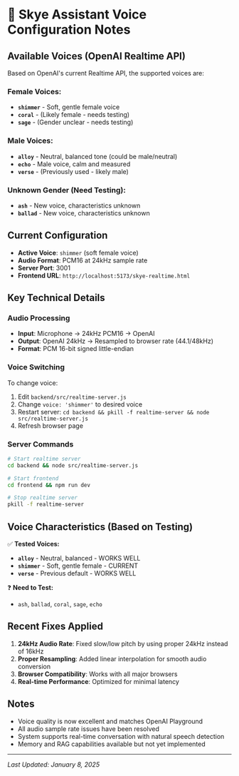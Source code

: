 # 🎤 Skye Assistant Voice Configuration Notes

## Available Voices (OpenAI Realtime API)

Based on OpenAI's current Realtime API, the supported voices are:

### **Female Voices:**
- **`shimmer`** - Soft, gentle female voice
- **`coral`** - (Likely female - needs testing)
- **`sage`** - (Gender unclear - needs testing)

### **Male Voices:**
- **`alloy`** - Neutral, balanced tone (could be male/neutral)
- **`echo`** - Male voice, calm and measured
- **`verse`** - (Previously used - likely male)

### **Unknown Gender (Need Testing):**
- **`ash`** - New voice, characteristics unknown
- **`ballad`** - New voice, characteristics unknown

## Current Configuration

- **Active Voice**: `shimmer` (soft female voice)
- **Audio Format**: PCM16 at 24kHz sample rate
- **Server Port**: 3001
- **Frontend URL**: `http://localhost:5173/skye-realtime.html`

## Key Technical Details

### Audio Processing
- **Input**: Microphone → 24kHz PCM16 → OpenAI
- **Output**: OpenAI 24kHz → Resampled to browser rate (44.1/48kHz)
- **Format**: PCM 16-bit signed little-endian

### Voice Switching
To change voice:
1. Edit `backend/src/realtime-server.js`
2. Change `voice: 'shimmer'` to desired voice
3. Restart server: `cd backend && pkill -f realtime-server && node src/realtime-server.js`
4. Refresh browser page

### Server Commands
```bash
# Start realtime server
cd backend && node src/realtime-server.js

# Start frontend
cd frontend && npm run dev

# Stop realtime server
pkill -f realtime-server
```

## Voice Characteristics (Based on Testing)

✅ **Tested Voices:**
- **`alloy`** - Neutral, balanced - WORKS WELL
- **`shimmer`** - Soft, gentle female - CURRENT
- **`verse`** - Previous default - WORKS WELL

❓ **Need to Test:**
- `ash`, `ballad`, `coral`, `sage`, `echo`

## Recent Fixes Applied

1. **24kHz Audio Rate**: Fixed slow/low pitch by using proper 24kHz instead of 16kHz
2. **Proper Resampling**: Added linear interpolation for smooth audio conversion
3. **Browser Compatibility**: Works with all major browsers
4. **Real-time Performance**: Optimized for minimal latency

## Notes
- Voice quality is now excellent and matches OpenAI Playground
- All audio sample rate issues have been resolved
- System supports real-time conversation with natural speech detection
- Memory and RAG capabilities available but not yet implemented

---
*Last Updated: January 8, 2025* 